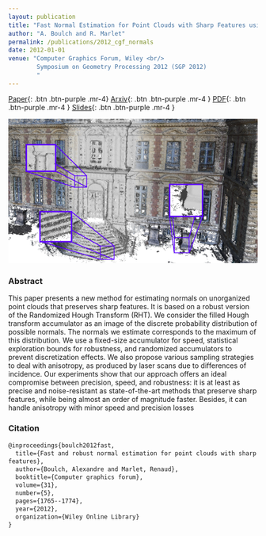 ```yaml
---
layout: publication
title: "Fast Normal Estimation for Point Clouds with Sharp Features using a Robust Randomized Hough Transform"
author: "A. Boulch and R. Marlet"
permalink: /publications/2012_cgf_normals
date: 2012-01-01
venue: "Computer Graphics Forum, Wiley <br/>
        Symposium on Geometry Processing 2012 (SGP 2012)
        "
---
```


[Paper](https://onlinelibrary.wiley.com/doi/abs/10.1111/j.1467-8659.2012.03181.x){: .btn .btn-purple .mr-4}
[Arxiv](https://github.com/aboulch/normals_Hough){: .btn .btn-purple .mr-4 }
[PDF](/files/2012_cgf_normals/2012_cgf_normals_boulch.pdf){: .btn .btn-purple .mr-4 }
[Slides](/files/2012_cgf_normals/2012_cgf_normals_slides_boulch.pdf){: .btn .btn-purple .mr-4 }


![](/files/2012_cgf_normals/teaser.png)

### Abstract

This paper presents a new method for estimating normals on unorganized point clouds that preserves sharp features. It is based on a robust version of the Randomized Hough Transform (RHT). We consider the filled Hough transform accumulator as an image of the discrete probability distribution of possible normals. The normals we estimate corresponds to the maximum of this distribution. We use a fixed-size accumulator for speed, statistical exploration bounds for robustness, and randomized accumulators to prevent discretization effects. We also propose various sampling strategies to deal with anisotropy, as produced by laser scans due to differences of incidence. Our experiments show that our approach offers an ideal compromise between precision, speed, and robustness:
it is at least as precise and noise-resistant as state-of-the-art methods that preserve sharp features, while being almost an order of magnitude faster. Besides, it can handle anisotropy with minor speed and precision losses

### Citation

```
@inproceedings{boulch2012fast,
  title={Fast and robust normal estimation for point clouds with sharp features},
  author={Boulch, Alexandre and Marlet, Renaud},
  booktitle={Computer graphics forum},
  volume={31},
  number={5},
  pages={1765--1774},
  year={2012},
  organization={Wiley Online Library}
}
```